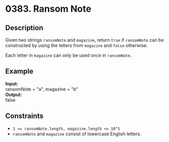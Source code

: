 # 0383. Ransom Note

## Description

Given two strings `ransomNote` and `magazine`, return `true` if `ransomNote` can be constructed by using the letters from `magazine` and `false` otherwise.

Each letter in `magazine` can only be used once in `ransomNote`.

## Example

**Input:**  
ransomNote = "a", magazine = "b"
<br>
**Output:**
<br>
false

## Constraints

- `1 <= ransomNote.length, magazine.length <= 10^5`
- `ransomNote` and `magazine` consist of lowercase English letters.
